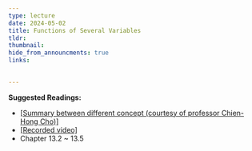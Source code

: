 ```yaml
---
type: lecture
date: 2024-05-02
title: Functions of Several Variables
tldr: 
thumbnail: 
hide_from_announcments: true
links: 

      
---
```

**Suggested Readings:**
- [[Summary between different concept (courtesy of professor Chien-Hong Cho)]](/nsysu-calculus2/static_files/presentations/derivatives.pdf)
- [[Recorded video]](https://youtube.com/playlist?list=PLHNZtBNWQ-86xwAxKJDnc-R2Lj5I9qVHj&si=n78VtTxkR4U745xX)
- Chapter 13.2 ~ 13.5

